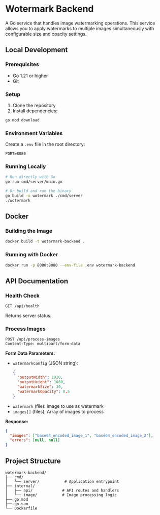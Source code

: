 # Wotermark Backend

A Go service that handles image watermarking operations. This service allows you to apply watermarks to multiple images simultaneously with configurable size and opacity settings.

## Local Development

### Prerequisites
- Go 1.21 or higher
- Git

### Setup
1. Clone the repository
2. Install dependencies:
```bash
go mod download
```

### Environment Variables
Create a `.env` file in the root directory:
```plaintext
PORT=8080
```

### Running Locally
```bash
# Run directly with Go
go run cmd/server/main.go

# Or build and run the binary
go build -o wotermark ./cmd/server
./wotermark
```

## Docker

### Building the Image
```bash
docker build -t wotermark-backend .
```

### Running with Docker
```bash
docker run -p 8080:8080 --env-file .env wotermark-backend
```

## API Documentation

### Health Check
```http
GET /api/health
```
Returns server status.

### Process Images
```http
POST /api/process-images
Content-Type: multipart/form-data
```

**Form Data Parameters:**
- `watermarkConfig` (JSON string):
  ```json
  {
    "outputWidth": 1920,
    "outputHeight": 1080,
    "watermarkSize": 30,
    "watermarkOpacity": 0.5
  }
  ```
- `watermark` (file): Image to use as watermark
- `images[]` (files): Array of images to process

**Response:**
```json
{
  "images": ["base64_encoded_image_1", "base64_encoded_image_2"],
  "errors": [null, null]
}
```

## Project Structure
```
wotermark-backend/
├── cmd/
│   └── server/           # Application entrypoint
├── internal/
│   ├── api/             # API routes and handlers
│   └── image/           # Image processing logic
├── go.mod
├── go.sum
└── Dockerfile
```